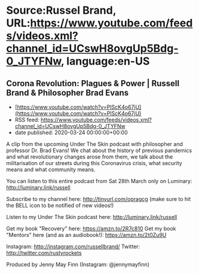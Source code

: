 # Source:Russel Brand, URL:https://www.youtube.com/feeds/videos.xml?channel_id=UCswH8ovgUp5Bdg-0_JTYFNw, language:en-US

## Corona Revolution: Plagues & Power | Russell Brand & Philosopher Brad Evans
 - [https://www.youtube.com/watch?v=PIScK4o67jU](https://www.youtube.com/watch?v=PIScK4o67jU)
 - RSS feed: https://www.youtube.com/feeds/videos.xml?channel_id=UCswH8ovgUp5Bdg-0_JTYFNw
 - date published: 2020-03-24 00:00:00+00:00

A clip from the upcoming Under The Skin podcast with philosopher and professor Dr. Brad Evans! We chat about the history of previous pandemics and what revolutionary changes arose from them, we talk about the militarisation of our streets during this Coronavirus crisis, what security means and what community means.

You can listen to this entire podcast from Sat 28th March only on Luminary: http://luminary.link/russell

Subscribe to my channel here: http://tinyurl.com/opragcg
(make sure to hit the BELL icon to be notified of new videos!)

Listen to my Under The Skin podcast here: 
http://luminary.link/russell

Get my book "Recovery" here: https://amzn.to/2R7c810
Get my book "Mentors" here (and as an audiobook!): https://amzn.to/2t0Zu9U

Instagram: http://instagram.com/russellbrand/
Twitter: http://twitter.com/rustyrockets

Produced by Jenny May Finn (Instagram: @jennymayfinn)


